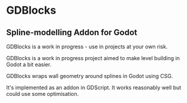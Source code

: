 # GDBlocks
## Spline-modelling Addon for Godot

GDBlocks is a work in progress - use in projects at your own risk.

GDBlocks is a work in progress project aimed to make level building in Godot a
bit easier. 

GDBlocks wraps wall geometry around splines in Godot using CSG.

It's implemented as an addon in GDScript. It works reasonably well but could
use some optimisation.
